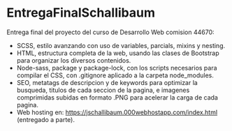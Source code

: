 # EntregaFinalSchallibaum
Entrega final del proyecto del curso de Desarrollo Web comision 44670:
- SCSS, estilo avanzando con uso de variables, parcials, mixins y nesting.
- HTML, estructura completa de la web, usando las clases de Bootstrap para organizar los diversos contenidos.
- Node-sass, package y package-lock, con los scripts necesarios para compilar el CSS, con .gitignore aplicado a la carpeta node_modules.
- SEO, metatags de descripcion y de keywords para optimizar la busqueda, titulos de cada seccion de la pagina, e imagenes comprimidas subidas en formato .PNG para acelerar la carga de cada pagina.  
- Web hosting en: https://jschallibaum.000webhostapp.com/index.html (entregado a parte).
